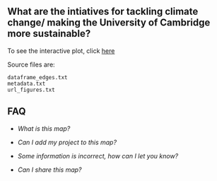 ## What are the intiatives for tackling climate change/ making the University of Cambridge more sustainable?

<!--- ![graph of initiatives for sustainibility and climate action at the university of cambridge](figures/Cambridge_initiatives_climate_and_sustainability.png) --->

To see the interactive plot, click [here](https://lm687.github.io/sustainable_uni_of_cam/html_files.html)

Source files are:

```
dataframe_edges.txt 
metadata.txt
url_figures.txt
```


## FAQ
- *What is this map?*

- *Can I add my project to this map?*

- *Some information is incorrect, how can I let you know?*

- *Can I share this map?*
